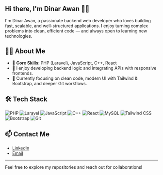 ## Hi there, I'm Dinar Awan 👋👋

I'm Dinar Awan, a passionate backend web developer who loves building fast, scalable, and well-structured applications. I enjoy turning complex problems into clean, efficient code — and always open to learning new technologies.

## 🧑‍💻 About Me

- 🔧 **Core Skills**: PHP (Laravel), JavaScript, C++, React
- 🌱 I enjoy developing backend logic and integrating APIs with responsive frontends.
- 🚀 Currently focusing on clean code, modern UI with Tailwind & Bootstrap, and deeper Git workflows.

## 🛠 Tech Stack

![PHP](https://img.shields.io/badge/PHP-777BB4?style=flat&logo=php&logoColor=white)
![Laravel](https://img.shields.io/badge/Laravel-FF2D20?style=flat&logo=laravel&logoColor=white)
![JavaScript](https://img.shields.io/badge/JavaScript-F7DF1E?style=flat&logo=javascript&logoColor=black)
![C++](https://img.shields.io/badge/C++-00599C?style=flat&logo=c%2b%2b&logoColor=white)
![React](https://img.shields.io/badge/React-61DAFB?style=flat&logo=react&logoColor=black)
![MySQL](https://img.shields.io/badge/MySQL-4479A1?style=flat&logo=mysql&logoColor=white)
![Tailwind CSS](https://img.shields.io/badge/Tailwind_CSS-06B6D4?style=flat&logo=tailwind-css&logoColor=white)
![Bootstrap](https://img.shields.io/badge/Bootstrap-7952B3?style=flat&logo=bootstrap&logoColor=white)
![Git](https://img.shields.io/badge/Git-F05032?style=flat&logo=git&logoColor=white)

## 📫 Contact Me
- [LinkedIn](https://linkedin.com/in/dinar-soniawan-720625306) 
- [Email](mailto:masawanex@gmail.com) 

---

Feel free to explore my repositories and reach out for collaborations!
